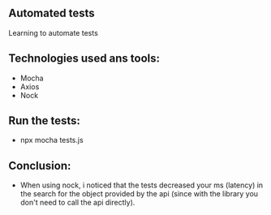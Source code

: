 ## Automated tests

Learning to automate tests

## Technologies used ans tools:

- Mocha
- Axios
- Nock

## Run the tests:

- npx mocha tests.js

## Conclusion:

- When using nock, i noticed that the tests decreased your ms (latency) in the search for the object provided by the api (since with the library you don't need to call the api directly).





